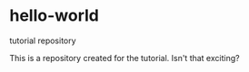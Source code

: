 # hello-world
tutorial repository

This is a repository created for the tutorial. 
Isn't that exciting?
